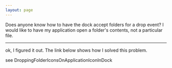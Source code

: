 ```yaml
---
layout: page
---
```


Does anyone know how to have the dock accept folders for a drop event? I would like to have my application open a folder's contents, not a particular file.

----

ok, I figured it out. The link below shows how I solved this problem.

see DroppingFolderIconsOnApplicationIconInDock
